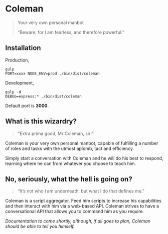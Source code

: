# Coleman

> Your very own personal manbot
>
> “Beware; for I am fearless, and therefore powerful.”


## Installation

Production,

```
gulp
PORT=xxxx NODE_ENV=prod ./bin/dist/coleman
```

Development,

```
gulp -d
DEBUG=express:* ./bin/dist/coleman
```

Default port is __3000__.


## What is this wizardry?

> “Extra prima good, Mr Coleman, sir!”

Coleman is your very own personal manbot, capable of fulfilling a number of roles and tasks with the utmost aplomb, tact and efficiency.

Simply start a conversation with Coleman and he will do his best to respond, learning where he can from whatever you choose to teach him.


## No, seriously, what the hell is going on?

> “It’s not who I am underneath, but what I do that defines me.”

Coleman is a script aggregator. Feed him scripts to increase his capabilities and then interact with him via a web-based API. Coleman strives to have a conversational API that allows you to command him as you require.

_Documentation to come shortly, although, if all goes to plan, Coleman should be able to tell you himself._
